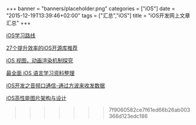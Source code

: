 +++
banner = "banners/placeholder.png"
categories = ["iOS"]
date = "2015-12-19T13:39:46+02:00"
tags = ["汇总","iOS"]
title = "iOS开发网上文章汇总"
+++



[iOS学习路线](http://ios.skyfox.org/route.html)

[27个提升效率的iOS开源库推荐](http://www.open-open.com/lib/view/open1437486677521.html)
    
[iOS 视图，动画渲染机制探究](http://mdsa.51cto.com/art/201512/502018.htm)

[最全面 iOS 语言学习资料整理](http://mobile.51cto.com/iphone-463665.htm)

[iOS开发之音频口通信-通过方波来收发数据](http://www.jianshu.com/p/649e2c341c00)

[iOS高性能图片架构与设计](http://zhuanlan.zhihu.com/magilu/20273299)






>>>>>>> 7f9060582ce7f61ed66b26ab003366d123edc186
